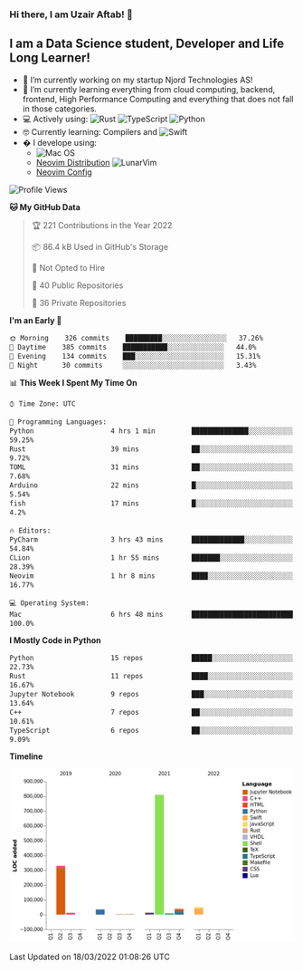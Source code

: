 ### Hi there, I am Uzair Aftab! 👋

## I am a Data Science student, Developer and Life Long Learner!
- 🔭 I’m currently working on my startup Njord Technologies AS!
- 🌱 I’m currently learning everything from cloud computing, backend, frontend, High Performance Computing and everything that does not fall in those categories.
- 💻 Actively using: <img alt="Rust" src="https://img.shields.io/badge/rust-%23000000.svg?style=for-the-badge&logo=rust&logoColor=white"/> <img alt="TypeScript" src="https://img.shields.io/badge/typescript-%23007ACC.svg?style=for-the-badge&logo=typescript&logoColor=white"/> <img alt="Python" src="https://img.shields.io/badge/python-%2314354C.svg?style=for-the-badge&logo=python&logoColor=white"/>
- 🤓 Currently learning: Compilers and ![Swift](https://img.shields.io/badge/swift-F54A2A?style=for-the-badge&logo=swift&logoColor=white)
- � I develope using: 
  - ![Mac OS](https://img.shields.io/badge/mac%20os-000000?style=for-the-badge&logo=macos&logoColor=F0F0F0)
  -  [Neovim Distribution](https://github.com/LunarVim/LunarVim) <img alt="LunarVim" src="https://www.lunarvim.org/assets/lunarvim_logo.png" width="5%"/>
  -  [Neovim Config](https://github.com/Uzaaft/lvim_abz)
  
<!--START_SECTION:waka-->
![Profile Views](http://img.shields.io/badge/Profile%20Views-4-blue)

**🐱 My GitHub Data** 

> 🏆 221 Contributions in the Year 2022
 > 
> 📦 86.4 kB Used in GitHub's Storage 
 > 
> 🚫 Not Opted to Hire
 > 
> 📜 40 Public Repositories 
 > 
> 🔑 36 Private Repositories  
 > 
**I'm an Early 🐤** 

```text
🌞 Morning    326 commits    █████████░░░░░░░░░░░░░░░░   37.26% 
🌆 Daytime    385 commits    ███████████░░░░░░░░░░░░░░   44.0% 
🌃 Evening    134 commits    ███░░░░░░░░░░░░░░░░░░░░░░   15.31% 
🌙 Night      30 commits     ░░░░░░░░░░░░░░░░░░░░░░░░░   3.43%

```


📊 **This Week I Spent My Time On** 

```text
⌚︎ Time Zone: UTC

💬 Programming Languages: 
Python                   4 hrs 1 min         ██████████████░░░░░░░░░░░   59.25% 
Rust                     39 mins             ██░░░░░░░░░░░░░░░░░░░░░░░   9.72% 
TOML                     31 mins             ██░░░░░░░░░░░░░░░░░░░░░░░   7.68% 
Arduino                  22 mins             █░░░░░░░░░░░░░░░░░░░░░░░░   5.54% 
fish                     17 mins             █░░░░░░░░░░░░░░░░░░░░░░░░   4.2%

🔥 Editors: 
PyCharm                  3 hrs 43 mins       █████████████░░░░░░░░░░░░   54.84% 
CLion                    1 hr 55 mins        ███████░░░░░░░░░░░░░░░░░░   28.39% 
Neovim                   1 hr 8 mins         ████░░░░░░░░░░░░░░░░░░░░░   16.77%

💻 Operating System: 
Mac                      6 hrs 48 mins       █████████████████████████   100.0%

```

**I Mostly Code in Python** 

```text
Python                   15 repos            █████░░░░░░░░░░░░░░░░░░░░   22.73% 
Rust                     11 repos            ████░░░░░░░░░░░░░░░░░░░░░   16.67% 
Jupyter Notebook         9 repos             ███░░░░░░░░░░░░░░░░░░░░░░   13.64% 
C++                      7 repos             ██░░░░░░░░░░░░░░░░░░░░░░░   10.61% 
TypeScript               6 repos             ██░░░░░░░░░░░░░░░░░░░░░░░   9.09%

```


**Timeline**

![Chart not found](https://raw.githubusercontent.com/Uzaaft/Uzaaft/master/charts/bar_graph.png) 


 Last Updated on 18/03/2022 01:08:26 UTC
<!--END_SECTION:waka-->
